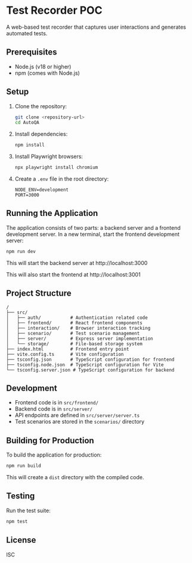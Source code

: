 # Test Recorder POC

A web-based test recorder that captures user interactions and generates automated tests.

## Prerequisites

- Node.js (v18 or higher)
- npm (comes with Node.js)

## Setup

1. Clone the repository:
   ```bash
   git clone <repository-url>
   cd AutoQA
   ```

2. Install dependencies:
   ```bash
   npm install
   ```

3. Install Playwright browsers:
   ```bash
   npx playwright install chromium
   ```

4. Create a `.env` file in the root directory:
   ```plaintext
   NODE_ENV=development
   PORT=3000
   ```

## Running the Application

The application consists of two parts: a backend server and a frontend development server.
 In a new terminal, start the frontend development server:
   ```bash
   npm run dev
   ```
   This will start the backend server at http://localhost:3000

   This will also start the frontend at http://localhost:3001

## Project Structure

```
/
├── src/
│   ├── auth/           # Authentication related code
│   ├── frontend/       # React frontend components
│   ├── interaction/    # Browser interaction tracking
│   ├── scenario/       # Test scenario management
│   ├── server/         # Express server implementation
│   └── storage/        # File-based storage system
├── index.html          # Frontend entry point
├── vite.config.ts      # Vite configuration
├── tsconfig.json       # TypeScript configuration for frontend
├── tsconfig.node.json  # TypeScript configuration for Vite
└── tsconfig.server.json # TypeScript configuration for backend
```

## Development

- Frontend code is in `src/frontend/`
- Backend code is in `src/server/`
- API endpoints are defined in `src/server/server.ts`
- Test scenarios are stored in the `scenarios/` directory

## Building for Production

To build the application for production:
```bash
npm run build
```
This will create a `dist` directory with the compiled code.

## Testing

Run the test suite:
```bash
npm test
```

## License

ISC
